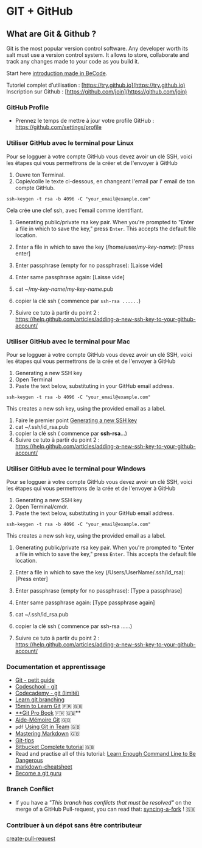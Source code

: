 # GIT + GitHub

## What are Git & Github ?

Git is the most popular version control software. Any developer worth its salt must use a version control system. It allows to store, collaborate and track any changes made to your code as you build it. 

Start here [introduction made in BeCode](https://github.com/becodeorg/BeCode/wiki/Git-&-Github).

Tutoriel complet d’utilisation : [https://try.github.io](https://try.github.io)
Inscription sur Github : [https://github.com/join](https://github.com/join)

### GitHub Profile

* Prennez le temps de mettre à jour votre profile GitHub : https://github.com/settings/profile

### Utiliser GitHub avec le terminal pour **Linux**

Pour se logguer à votre compte GitHub vous devez avoir un clé SSH, voici les étapes qui vous permettrons de la créer et de l'envoyer à GitHub

1. Ouvre ton Terminal.
1. Copie/colle le texte ci-dessous, en changeant l'email par l' email de ton compte GitHub.
```
ssh-keygen -t rsa -b 4096 -C "your_email@example.com"
```
Cela crée une clef ssh, avec l'email comme identifiant.

1. Generating public/private rsa key pair.
When you're prompted to "Enter a file in which to save the key," press `Enter`. This accepts the default file location.

1. Enter a file in which to save the key (/home/user/*my-key-name*): [Press enter]
1. Enter passphrase (empty for no passphrase): [Laisse vide]
1. Enter same passphrase again: [Laisse vide]
1. cat ~/*my-key-name*/*my-key-name*.pub
1. copier la clé ssh ( commence par `ssh-rsa ......`)
1. Suivre ce tuto à partir du point 2 : https://help.github.com/articles/adding-a-new-ssh-key-to-your-github-account/

### Utiliser GitHub avec le terminal pour **Mac**

Pour se logguer à votre compte GitHub vous devez avoir un clé SSH, voici les étapes qui vous permettrons de la crée et de l'envoyer à GitHub
1. Generating a new SSH key
1. Open Terminal
1. Paste the text below, substituting in your GitHub email address.
```
ssh-keygen -t rsa -b 4096 -C "your_email@example.com"
```
This creates a new ssh key, using the provided email as a label.
1. Faire le premier point [Generating a new SSH key](https://help.github.com/articles/generating-a-new-ssh-key-and-adding-it-to-the-ssh-agent/)
1. cat ~/.ssh/id_rsa.pub
1. copier la clé ssh ( commence par **ssh-rsa**...)
1. Suivre ce tuto à partir du point 2 : https://help.github.com/articles/adding-a-new-ssh-key-to-your-github-account/

### Utiliser GitHub avec le terminal pour **Windows**

Pour se logguer à votre compte GitHub vous devez avoir un clé SSH, voici les étapes qui vous permettrons de la crée et de l'envoyer à GitHub
1. Generating a new SSH key
1. Open Terminal/cmdr.
1. Paste the text below, substituting in your GitHub email address.
```
ssh-keygen -t rsa -b 4096 -C "your_email@example.com"
```
This creates a new ssh key, using the provided email as a label.
1. Generating public/private rsa key pair.
When you're prompted to "Enter a file in which to save the key," press `Enter`. This accepts the default file location.

1. Enter a file in which to save the key (/Users/UserName/.ssh/id_rsa): [Press enter]
1. Enter passphrase (empty for no passphrase): [Type a passphrase]
1. Enter same passphrase again: [Type passphrase again]
1. cat ~/.ssh/id_rsa.pub
1. copier la clé ssh ( commence par ssh-rsa ......)
1. Suivre ce tuto à partir du point 2 : https://help.github.com/articles/adding-a-new-ssh-key-to-your-github-account/


### Documentation et apprentissage 
* [Git - petit guide](http://rogerdudler.github.io/git-guide/index.fr.html)
* [Codeschool - git ](https://www.codeschool.com/learn/git)
* [Codecademy - git (limité) ](https://www.codecademy.com/courses/learn-git/lessons/git-workflow/exercises/hello-git)
* [Learn git branching](http://learngitbranching.js.org)
* [15min to Learn Git](https://try.github.io) :fr: :uk:
* [**Git Pro Book](http://git-scm.com/book/en/v2) :fr: :uk:**
* [Aide-Mémoire Git](https://services.github.com/on-demand/downloads/github-git-cheat-sheet.pdf) :uk:
* `pdf` [Using Git in Team](01-GIT/documentation/git_2.pdf) :gb:
* [Mastering Markdown](https://guides.github.com/features/mastering-markdown/) :uk:
* [Git-tips](https://github.com/git-tips/tips)
* [Bitbucket Complete tutorial](https://www.atlassian.com/git/tutorials/learn-git-with-bitbucket-cloud) :uk:
* Read and practise all of this tutorial: [Learn Enough Command Line to Be Dangerous](http://www.learnenough.com/command-line/)
* [markdown-cheatsheet](https://guides.github.com/pdfs/markdown-cheatsheet-online.pdf)
* [Become a git guru](https://fr.atlassian.com/git/tutorials)

### Branch Conflict

* If you have a _"This branch has conflicts that must be resolved"_ on the merge of a GitHub Pull-request, you can read that: [syncing-a-fork](https://help.github.com/articles/syncing-a-fork/) ! :uk:

### Contribuer à un dépot sans être contributeur

[create-pull-request](https://services.github.com/on-demand/intro-to-github/create-pull-request)































